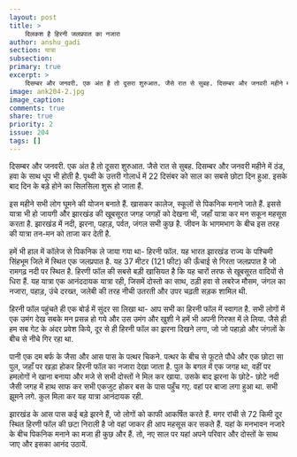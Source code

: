 ```yaml
---
layout: post
title: >
    दिलकश है हिरनी जलप्रपात का नजारा
author: anshu_gadi
section: यात्रा
subsection:
primary: true
excerpt: >
    दिसम्बर और जनवरी. एक अंत है तो दूसरा शुरुआत. जैसे रात से सुबह. दिसम्बर और जनवरी महीने में ठंड, हवा के साथ धूप भी होती है. पृथ्वी के उत्तरी गोलार्ध में 22 दिसंबर को साल का सबसे छोटा दिन हुआ.
image: ank204-2.jpg
image_caption: 
comments: true
share: true
priority: 2
issue: 204
tags: []
---
```


दिसम्बर और जनवरी. एक अंत है तो दूसरा शुरुआत. जैसे रात से सुबह. दिसम्बर और जनवरी महीने में ठंड, हवा के साथ धूप भी होती है. पृथ्वी के उत्तरी गोलार्ध में 22 दिसंबर को साल का सबसे छोटा दिन हुआ. इसके बाद दिन के बड़े होने का सिलसिला शुरू हो जाता हैं.

इस महीने सभी लोग घूमने की योजन बनाते हैं. खासकर कालेज, स्कूलों से पिकनिक मनाने जाते हैं. इससे यात्रा भी हो जायगी और झारखंड की खूबसूरत जगह जगहों को देखना भी, जहाँ यात्रा कर मन सकून महसूस करता है. झारखंड में नदी, झरना, पहाड़, पर्वत, जंगल सभी कुछ है. जीवन के भागमभाग के बीच इस तरह की यात्रा तन-मन को ताजा कर देती है.

हमें भी हाल में कॉलेज से पिकनिक ले जाया गया था- हिरनी फॉल. यह भारत झारखंड राज्य के पश्चिमी सिंहभूम जिले में स्थित एक जलप्रपात है. यह 37 मीटर (121 फीट) की ऊँचाई से गिरता जलप्रपात है जो रामगढ़ नदी पर स्थित है. हिरणी फॉल की सबसे बड़ी खासियत है कि यह चारों तरफ से खूबसूरत वादियों से धिरा हैं. यह यात्रा एक आनंददायक यात्रा रही, जिसमें दोस्तो का साथ, ठड़ी हवा से लबरेज मौसम, जंगल का नजारा, पहाड़, उंचे दरख्त, जलेबी की तरह नीची उतरती और उपर चढ़ती सड़क शामिल थी.

हिरनी फॉल पहुंचते ही एक बोर्ड में सुंदर सा लिखा था- आप सभी का हिरनी फॉल में स्वागत है. सभी लोगों में एक उमंग देख सबके मन प्रसन्न हो गये और उस उमंग और खुशी ने हमें भी अपनी गिरफ्त में ले लिया. जैसे ही हम सब गेट के अंदर प्रवेश किये, दूर से ही हिरनी फॉल का झरना दिखने लगा, जो जो पहाड़ो और जंगलों के बीच से नीचे गिर रहा था.

पानी एक दम बर्फ के जैसा और आस पास के पत्थर चिकने. पत्थर के बीच से फूटते पौधे और एक छोटा सा पुल, जहाँ पर खड़ा होकर हिरनी फॉल का नजारा देखा जाता है. पुल के बगल में एक जगह था, वहीं पर हमलोगों ने खाना बनाया और मजे से सभी दोस्तों ने मिल कर खाया. उसके बाद झरना के छोटे- छोटे नदी जैसी जगह में हाथ साफ कर सभी एकजुट होकर बस के पास पहुँच गए. वहां पर बाजा लगा हुआ था. सभी झूमने लगे. कुल मिला कर यह यात्रा आनंदायक रही.

झारखंड के आस पास कई बड़े झरने हैं, जो लोगों को काफी आकर्षित करते हैं. मगर रांची से 72 किमी दूर स्थित हिरणी फॉल की छटा निराली है जो वहां जाकर ही आप महसूस कर सकते हैं. यहां के मनभावन नजारे के बीच पिकनिक मनाने का मजा ही कुछ और हैं. तो,  नए साल पर यहां अपने परिवार और दोस्तों के साथ जाए और इसका आनंद उठायें. 